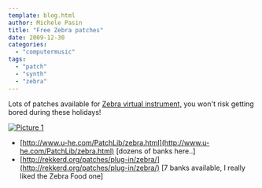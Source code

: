```yaml
---
template: blog.html
author: Michele Pasin
title: "Free Zebra patches"
date: 2009-12-30
categories: 
  - "computermusic"
tags: 
  - "patch"
  - "synth"
  - "zebra"
---
```


Lots of patches available for [Zebra virtual instrument,](http://www.michelepasin.org/blog/2009/10/18/impromptu-zebra-a-perfect-match/) you won't risk getting bored during these holidays!

[![](/img/picture-11.png "Picture 1")](http://magicrebirth.webfactional.com/blog/wp-content/uploads/2009/12/picture-11.png)

- [http://www.u-he.com/PatchLib/zebra.html](http://www.u-he.com/PatchLib/zebra.html) \[dozens of banks here..\]
- [http://rekkerd.org/patches/plug-in/zebra/](http://rekkerd.org/patches/plug-in/zebra/) \[7 banks available, I really liked the Zebra Food one\]
